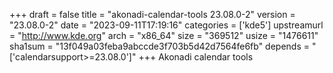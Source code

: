 +++
draft = false
title = "akonadi-calendar-tools 23.08.0-2"
version = "23.08.0-2"
date = "2023-09-11T17:19:16"
categories = ['kde5']
upstreamurl = "http://www.kde.org"
arch = "x86_64"
size = "369512"
usize = "1476611"
sha1sum = "13f049a03feba9abccde3f703b5d42d7564fe6fb"
depends = "['calendarsupport>=23.08.0']"
+++
Akonadi calendar tools